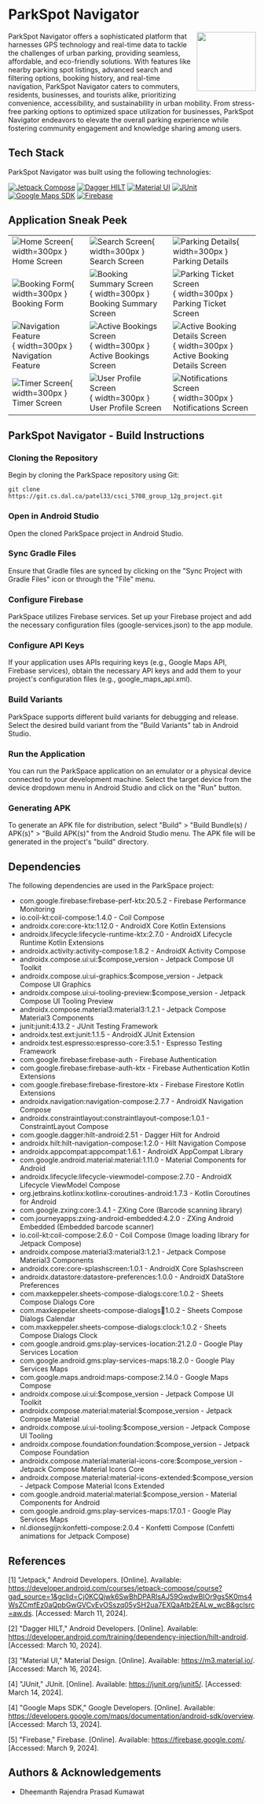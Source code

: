 # ParkSpot Navigator

<img style="width: 120px" src="app\src\main\res\drawable\logo.png" align="right" />

ParkSpot Navigator offers a sophisticated platform that harnesses GPS technology and real-time data to tackle the challenges of urban parking, providing seamless, affordable, and eco-friendly solutions. With features like nearby parking spot listings, advanced search and filtering options, booking history, and real-time navigation, ParkSpot Navigator caters to commuters, residents, businesses, and tourists alike, prioritizing convenience, accessibility, and sustainability in urban mobility. From stress-free parking options to optimized space utilization for businesses, ParkSpot Navigator endeavors to elevate the overall parking experience while fostering community engagement and knowledge sharing among users.

## Tech Stack

ParkSpot Navigator was built using the following technologies:

[![Jetpack Compose](https://img.shields.io/badge/Jetpack_Compose-1.0.0-blue.svg)](https://developer.android.com/jetpack/compose)
[![Dagger HILT](https://img.shields.io/badge/Dagger_HILT-2.51-green.svg)](https://dagger.dev/hilt/)
[![Material UI](https://img.shields.io/badge/Material_UI-1.0.0-orange.svg)](https://material.io/)
[![JUnit](https://img.shields.io/badge/JUnit-4.13.2-red.svg)](https://junit.org/junit4/)
[![Google Maps SDK](https://img.shields.io/badge/Google_Maps_SDK-3.1.0-brightgreen.svg)](https://developers.google.com/maps/documentation/android-sdk/overview)
[![Firebase](https://img.shields.io/badge/Firebase-20.5.2-yellow.svg)](https://firebase.google.com/)

## Application Sneak Peek


|   |   |   |
|---|---|---|
| ![Home Screen](app/public/screenshots/HomeScreen.png){ width=300px } <br> Home Screen | ![Search Screen](app/public/screenshots/SearchScreen.png){ width=300px } <br> Search Screen | ![Parking Details](app/public/screenshots/ParkingDetails.png){ width=300px } <br> Parking Details |
| ![Booking Form](app/public/screenshots/BookingForm.png){ width=300px } <br> Booking Form | ![Booking Summary Screen](app/public/screenshots/BookingSummaryScreen.png){ width=300px } <br> Booking Summary Screen | ![Parking Ticket Screen](app/public/screenshots/ParkingTicketScreen.png){ width=300px } <br> Parking Ticket Screen |
| ![Navigation Feature](app/public/screenshots/NavigationFeature.png){ width=300px } <br> Navigation Feature | ![Active Bookings Screen](app/public/screenshots/ActiveBookings.png){ width=300px } <br> Active Bookings Screen | ![Active Booking Details Screen](app/public/screenshots/ActiveBookingDetailsScreen.png){ width=300px } <br> Active Booking Details Screen |
| ![Timer Screen](app/public/screenshots/TimerScreen.png){ width=300px } <br> Timer Screen | ![User Profile Screen](app/public/screenshots/UserProfileScreen.png){ width=300px } <br> User Profile Screen | ![Notifications Screen](app/public/screenshots/NotificationsScreen.png){ width=300px } <br> Notifications Screen |


## ParkSpot Navigator - Build Instructions

### Cloning the Repository

Begin by cloning the ParkSpace repository using Git:

`git clone https://git.cs.dal.ca/patel33/csci_5708_group_12g_project.git`

### Open in Android Studio

Open the cloned ParkSpace project in Android Studio.

### Sync Gradle Files

Ensure that Gradle files are synced by clicking on the "Sync Project with Gradle Files" icon or through the "File" menu.

### Configure Firebase

ParkSpace utilizes Firebase services. Set up your Firebase project and add the necessary configuration files (google-services.json) to the app module.

### Configure API Keys

If your application uses APIs requiring keys (e.g., Google Maps API, Firebase services), obtain the necessary API keys and add them to your project's configuration files (e.g., google_maps_api.xml).

### Build Variants

ParkSpace supports different build variants for debugging and release. Select the desired build variant from the "Build Variants" tab in Android Studio.

### Run the Application

You can run the ParkSpace application on an emulator or a physical device connected to your development machine. Select the target device from the device dropdown menu in Android Studio and click on the "Run" button.

### Generating APK

To generate an APK file for distribution, select "Build" > "Build Bundle(s) / APK(s)" > "Build APK(s)" from the Android Studio menu. The APK file will be generated in the project's "build" directory.

## Dependencies

The following dependencies are used in the ParkSpace project:

- com.google.firebase:firebase-perf-ktx:20.5.2 - Firebase Performance Monitoring
- io.coil-kt:coil-compose:1.4.0 - Coil Compose
- androidx.core:core-ktx:1.12.0 - AndroidX Core Kotlin Extensions
- androidx.lifecycle:lifecycle-runtime-ktx:2.7.0 - AndroidX Lifecycle Runtime Kotlin Extensions
- androidx.activity:activity-compose:1.8.2 - AndroidX Activity Compose
- androidx.compose.ui:ui:$compose_version - Jetpack Compose UI Toolkit
- androidx.compose.ui:ui-graphics:$compose_version - Jetpack Compose UI Graphics
- androidx.compose.ui:ui-tooling-preview:$compose_version - Jetpack Compose UI Tooling Preview
- androidx.compose.material3:material3:1.2.1 - Jetpack Compose Material3 Components
- junit:junit:4.13.2 - JUnit Testing Framework
- androidx.test.ext:junit:1.1.5 - AndroidX JUnit Extension
- androidx.test.espresso:espresso-core:3.5.1 - Espresso Testing Framework
- com.google.firebase:firebase-auth - Firebase Authentication
- com.google.firebase:firebase-auth-ktx - Firebase Authentication Kotlin Extensions
- com.google.firebase:firebase-firestore-ktx - Firebase Firestore Kotlin Extensions
- androidx.navigation:navigation-compose:2.7.7 - AndroidX Navigation Compose
- androidx.constraintlayout:constraintlayout-compose:1.0.1 - ConstraintLayout Compose
- com.google.dagger:hilt-android:2.51 - Dagger Hilt for Android
- androidx.hilt:hilt-navigation-compose:1.2.0 - Hilt Navigation Compose
- androidx.appcompat:appcompat:1.6.1 - AndroidX AppCompat Library
- com.google.android.material:material:1.11.0 - Material Components for Android
- androidx.lifecycle:lifecycle-viewmodel-compose:2.7.0 - AndroidX Lifecycle ViewModel Compose
- org.jetbrains.kotlinx:kotlinx-coroutines-android:1.7.3 - Kotlin Coroutines for Android
- com.google.zxing:core:3.4.1 - ZXing Core (Barcode scanning library)
- com.journeyapps:zxing-android-embedded:4.2.0 - ZXing Android Embedded (Embedded barcode scanner)
- io.coil-kt:coil-compose:2.6.0 - Coil Compose (Image loading library for Jetpack Compose)
- androidx.compose.material3:material3:1.2.1 - Jetpack Compose Material3 Components
- androidx.core:core-splashscreen:1.0.1 - AndroidX Core Splashscreen
- androidx.datastore:datastore-preferences:1.0.0 - AndroidX DataStore Preferences
- com.maxkeppeler.sheets-compose-dialogs:core:1.0.2 - Sheets Compose Dialogs Core
- com.maxkeppeler.sheets-compose-dialogs:calendar:1.0.2 - Sheets Compose Dialogs Calendar
- com.maxkeppeler.sheets-compose-dialogs:clock:1.0.2 - Sheets Compose Dialogs Clock
- com.google.android.gms:play-services-location:21.2.0 - Google Play Services Location
- com.google.android.gms:play-services-maps:18.2.0 - Google Play Services Maps
- com.google.maps.android:maps-compose:2.14.0 - Google Maps Compose
- androidx.compose.ui:ui:$compose_version - Jetpack Compose UI Toolkit
- androidx.compose.material:material:$compose_version - Jetpack Compose Material
- androidx.compose.ui:ui-tooling:$compose_version - Jetpack Compose UI Tooling
- androidx.compose.foundation:foundation:$compose_version - Jetpack Compose Foundation
- androidx.compose.material:material-icons-core:$compose_version - Jetpack Compose Material Icons Core
- androidx.compose.material:material-icons-extended:$compose_version - Jetpack Compose Material Icons Extended
- com.google.android.material:material:$compose_version - Material Components for Android
- com.google.android.gms:play-services-maps:17.0.1 - Google Play Services Maps
- nl.dionsegijn:konfetti-compose:2.0.4 - Konfetti Compose (Confetti animations for Jetpack Compose)

## References

[1] "Jetpack," Android Developers. [Online]. Available: https://developer.android.com/courses/jetpack-compose/course?gad_source=1&gclid=Cj0KCQjwk6SwBhDPARIsAJ59GwdwBIOr9gs5K0ms4WsZCmfEz0aQpbGwGVCvEvOSszq05ySH2ua7EXQaAtb2EALw_wcB&gclsrc=aw.ds. [Accessed: March 11, 2024].

[2] "Dagger HILT," Android Developers. [Online]. Available: https://developer.android.com/training/dependency-injection/hilt-android. [Accessed: March 10, 2024].

[3] "Material UI," Material Design. [Online]. Available: https://m3.material.io/. [Accessed: March 16, 2024].

[4] "JUnit," JUnit. [Online]. Available: https://junit.org/junit5/. [Accessed: March 14, 2024].

[4] "Google Maps SDK," Google Developers. [Online]. Available: https://developers.google.com/maps/documentation/android-sdk/overview. [Accessed: March 13, 2024].

[5] "Firebase," Firebase. [Online]. Available: https://firebase.google.com/. [Accessed: March 9, 2024].

## Authors & Acknowledgements

- Dheemanth Rajendra Prasad Kumawat
